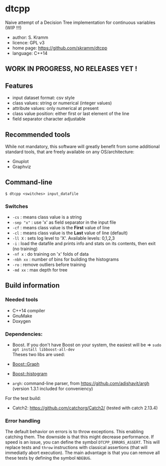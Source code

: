 # dtcpp
Naive attempt of a Decision Tree implementation for continuous variables (WIP !!!)

* author: S. Kramm
* licence: GPL v3
* home page: https://github.com/skramm/dtcpp
* language: C++14


## WORK IN PROGRESS, NO RELEASES YET !


## Features
* input dataset format: csv style
 * class values: string or numerical (integer values)
 * attribute values: only numerical at present
 * class value position: either first or last element of the line
 * field separator character adjustable

## Recommended tools

While not mandatory, this software will greatly benefit from some additional standard tools,
that are freely available on any OS/architecture:
* Gnuplot
* Graphviz


## Command-line

`$ dtcpp <switches> input_datafile`

### Switches

* `-cs` : means class value is a string
* `-sep "x"` : use 'x' as field separator in the input file
* `-cf` : means class value is the **First** value of line
* `-cl` : means class value is the **Last** value of line (default)
* `-ll X` : sets log level to 'X'. Available levels: 0,1,2,3
* `-i` : load the datafile and prints info and stats on its contents, then exit (no training)
* `-nf x` : do training on 'x' folds of data
* `-nbh xx` : number of bins for building the histograms
* `-ro` : remove outliers before training
* `-md xx` : max depth for tree

## Build information

### Needed tools

* C++14 compiler
* GnuMake
* Doxygen

### Dependencies:

* Boost. If you don't have Boost on your system, the easiest will be => `sudo apt install libboost-all-dev`<br>
Theses two libs are used:
 * [Boost::Graph](https://www.boost.org/doc/libs/1_75_0/libs/graph/doc/index.html)<br>
 * [Boost::histogram](https://www.boost.org/doc/libs/1_75_0/libs/histogram)

 * `argh`: command-line parser, from https://github.com/adishavit/argh<br>
(version 1.3.1 included for conveniency)

For the test build:
 * Catch2: https://github.com/catchorg/Catch2/
(tested with catch 2.13.4)


### Error handling

The default behavior on errors is to throw exceptions.
This enabling catching them.
The downside is that this might decrease performance.
If speed is an issue, you can define the symbol
`DTCPP_ERRORS_ASSERT`.
This will replace tests and `throw` instructions with classical assertions
(that will immediatly abort execution).
The main advantage is that you can remove all these tests by defining the symbol `NDEBUG`.

